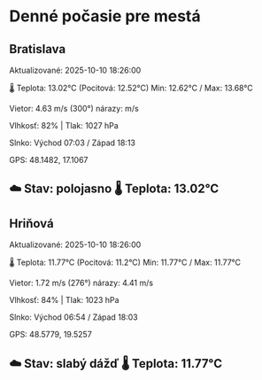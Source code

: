 ﻿# Denné počasie pre mestá

## Bratislava
Aktualizované: 2025-10-10 18:26:00

🌡️ Teplota: 13.02°C 
(Pocitová: 12.52°C)
Min: 12.62°C / Max: 13.68°C

Vietor: 4.63 m/s    (300°) 
nárazy:  m/s

Vlhkosť: 82% | Tlak: 1027 hPa

Slnko: Východ 07:03 / Západ 18:13

GPS: 48.1482, 17.1067

☁️ Stav: polojasno        🌡️ Teplota: 13.02°C
---

## Hriňová
Aktualizované: 2025-10-10 18:26:00

🌡️ Teplota: 11.77°C 
(Pocitová: 11.2°C)
Min: 11.77°C / Max: 11.77°C

Vietor: 1.72 m/s (276°)
nárazy: 4.41 m/s

Vlhkosť: 84% | Tlak: 1023 hPa

Slnko: Východ 06:54 / Západ 18:03

GPS: 48.5779, 19.5257

☁️ Stav: slabý dážď        🌡️ Teplota: 11.77°C
---
